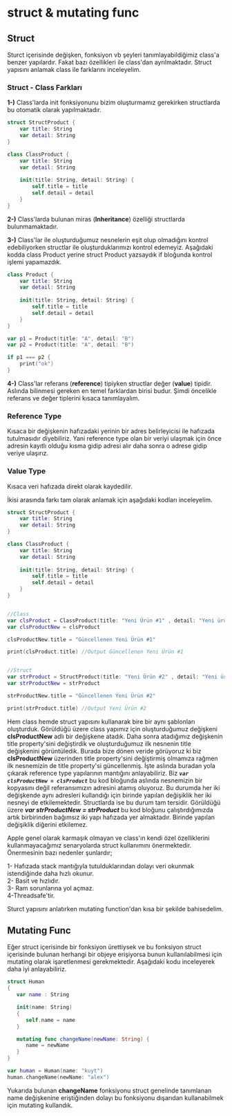 # struct & mutating func

## Struct

Sturct içerisinde değişken, fonksiyon vb şeyleri tanımlayabildiğimiz class'a benzer yapılardır. Fakat bazı özellikleri ile class'dan ayrılmaktadır. Struct yapısını anlamak class ile farklarını inceleyelim.

### **Struct - Class Farkları** <a href="#struct-class-farklari" id="struct-class-farklari"></a>

**1-)** Class'larda init fonksiyonunu bizim oluşturmamız gerekirken structlarda bu otomatik olarak yapılmaktadır.

```swift
struct StructProduct {
    var title: String
    var detail: String
}

class ClassProduct {
    var title: String
    var detail: String
    
    init(title: String, detail: String) {
        self.title = title
        self.detail = detail
    }
}
```

**2-)** Class'larda bulunan miras (**Inheritance**) özelliği structlarda bulunmamaktadır.

**3-)** Class'lar ile oluşturduğumuz nesnelerin eşit olup olmadığını kontrol edebiliyorken structlar ile oluşturduklarımızı kontrol edemeyiz. Aşağıdaki kodda class Product yerine struct Product yazsaydık if bloğunda kontrol işlemi yapamazdık.

```swift
class Product {
    var title: String
    var detail: String
    
    init(title: String, detail: String) {
        self.title = title
        self.detail = detail
    }
}

var p1 = Product(title: "A", detail: "B")
var p2 = Product(title: "A", detail: "B")

if p1 === p2 {
    print("ok")
}
```

**4-)** Class'lar referans (**reference**) tipiyken structlar değer (**value**) tipidir. Aslında bilinmesi gereken en temel farklardan birisi budur. Şimdi öncelikle referans ve değer tiplerini kısaca tanımlayalım.

### **Reference Type**

Kısaca bir değişkenin hafızadaki yerinin bir adres belirleyicisi ile hafızada tutulmasıdır diyebiliriz. Yani reference type olan bir veriyi ulaşmak için önce adresin kayıtlı olduğu kısma gidip adresi alır daha sonra o adrese gidip veriye ulaşırız.

### **Value Type**

Kısaca veri hafızada direkt olarak kaydedilir.

İkisi arasında farkı tam olarak anlamak için aşağıdaki kodları inceleyelim.

```swift
struct StructProduct {
    var title: String
    var detail: String
}

class ClassProduct {
    var title: String
    var detail: String
    
    init(title: String, detail: String) {
        self.title = title
        self.detail = detail
    }
}


//Class
var clsProduct = ClassProduct(title: "Yeni Ürün #1" , detail: "Yeni ürün #1 açıklama")
var clsProductNew = clsProduct

clsProductNew.title = "Güncellenen Yeni Ürün #1"

print(clsProduct.title) //Output Güncellenen Yeni Ürün #1


//Struct
var strProduct = StructProduct(title: "Yeni Ürün #2" , detail: "Yeni ürün #2 açıklama")
var strProductNew = strProduct

strProductNew.title = "Güncellenen Yeni Ürün #2"

print(strProduct.title) //Output Yeni Ürün #2
```

Hem class hemde struct yapısını kullanarak bire bir aynı şablonları oluşturduk. Görüldüğü üzere class yapımız için oluşturduğumuz değişkeni **clsProductNew** adlı bir değişkene atadık. Daha sonra atadığımız değişkenin title property'sini değiştirdik ve oluşturduğumuz ilk nesnenin title değişkenini görüntüledik. Burada bize dönen veride görüyoruz ki biz **clsProductNew** üzerinden title property'sini değiştirmiş olmamıza rağmen ilk nesnemizin de title property'si güncellenmiş. İşte aslında buradan yola çıkarak reference type yapılarının mantığını anlayabiliriz. Biz _**`var clsProductNew = clsProduct`**_ bu kod bloğunda aslında nesnemizin bir kopyasını değil referansımızın adresini atamış oluyoruz. Bu durumda her iki değişkende aynı adresleri kullandığı için birinde yapılan değişiklik her iki nesneyi de etkilemektedir. Structlarda ise bu durum tam tersidir. Görüldüğü üzere _**var strProductNew = strProduct**_ bu kod bloğunu çalıştırdığımızda artık birbirinden bağımsız iki yapı hafızada yer almaktadır. Birinde yapılan değişiklik diğerini etkilemez.

Apple genel olarak karmaşık olmayan ve class'ın kendi özel özelliklerini kullanmayacağımız senaryolarda struct kullanımını önermektedir. Önermesinin bazı nedenler şunlardır;

1- Hafızada stack mantığıyla tutulduklarından dolayı veri okunmak istendiğinde daha hızlı okunur.\
2- Basit ve hızlıdır.\
3- Ram sorunlarına yol açmaz.\
4-Threadsafe'tir.

Sturct yapısını anlatırken mutating function'dan kısa bir şekilde bahisedelim.

## Mutating Func

Eğer struct içerisinde bir fonksiyon ürettiysek ve bu fonksiyon struct içerisinde bulunan herhangi bir objeye erişiyorsa bunun kullanılabilmesi için mutating olarak işaretlenmesi gerekmektedir. Aşağıdaki kodu inceleyerek daha iyi anlayabiliriz.

```swift
struct Human 
{ 
   var name : String 

   init(name: String) 
   { 
      self.name = name 
   } 

   mutating func changeName(newName: String) { 
      name = newName 
   } 
} 

var human = Human(name: "kuyt") 
human.changeName(newName: "alex") 
```

Yukarıda bulunan **changeName** fonksiyonu struct genelinde tanımlanan name değişkenine eriştiğinden dolayı bu fonksiyonu dışarıdan kullanabilmek için mutating kullandık.
